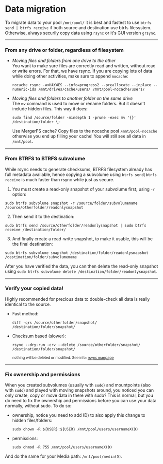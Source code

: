 
# Data migration 
To migrate data to your pool `/mnt/pool/` it is best and fastest to use `btrfs send | btrfs receive` if both source and destination use btrfs filesystem. Otherwise, always securily copy data using `rsync` or it's GUI version `grsync`.
***

### From any drive or folder, regardless of filesystem 
- _Moving files and folders from one drive to the other_  \
  You want to make sure files are correctly read and written, without read or write errors. For that, we have rsync. If you are copying lots of data while doing other activities, make sure to append `nocache`: 
  ```
  nocache rsync -axHAXWES --info=progress2 --preallocate --inplace --numeric-ids /mnt/drives/cache/users/ /mnt/pool-nocache/users/
  ```
- _Moving files and folders to another folder on the same drive_ \
  The `mv` command is used to move or rename folders. But it doesn't include hidden files. This way it does:
  ```
  sudo find /source/folder -mindepth 1 -prune -exec mv '{}' /destination/folder \;   
  ```
  Use MergerFS cache? Copy files to the nocache pool `/mnt/pool-nocache` otherwise you end up filling your cache! You will still see all data in `/mnt/pool`.

***

### From BTRFS to BTRFS subvolume
While rsync needs to generate checksums, BTRFS filesystem already has full metadata available, hence copying a subvolume using `btrfs send|btrfs receive` is much faster than rsync while just as secure. 
1. You must create a read-only snapshot of your subvolume first, using `-r` option: 
  ```
  sudo btrfs subvolume snapshot -r /source/folder/subvolumename /source/otherfolder/readonlysnapshot
  ```
2. Then send it to the destination:
  ```
  sudo btrfs send /source/otherfolder/readonlysnapshot | sudo btrfs receive /destination/folder/
  ```
3. And finally create a read-write snapshot, to make it usable, this will be the final destination:  
  ```
  sudo btrfs subvolume snapshot /destination/folder/readonlysnapshot /destination/folder/subvolumename
  ```
After you have verified the data, you can then delete the read-only snapshot using `sudo btrfs subvolume delete /destination/folder/readonlysnapshot`. 

***

### Verify your copied data!
Highly recommended for precious data to double-check all data is really identical to the source. 
- Fast method:
  ```
  diff -qrs /source/otherfolder/snapshot/ /destination/folder/snapshot/
  ```
- Checksum based (slower):
  ```
  rsync --dry-run -crv --delete /source/otherfolder/snapshot/ /destination/folder/snapshot/
  ``` 
  <sub>nothing will be deleted or modified. See info: [rsync manpage](https://linux.die.net/man/1/rsync)</sub>
  
***

### Fix ownership and permissions
When you created subvolumes (usually with `sudo`) and mountpoints (also with `sudo`) and played with moving snapshots around, you noticed you can only create, copy or move data in there with sudo?
This is normal, but you do need to fix the ownership and permissions before you can use your data normally, without sudo. To do so: 
- ownership, notice you need to add (D) to also apply this change to hidden files/folders: 
  ```
  sudo chown -R ${USER}:${USER} /mnt/pool/users/usernameX(D)
  ```
- permissions: 
  ```
  sudo chmod -R 755 /mnt/pool/users/usernameX(D)
  ```
And do the same for your Media path: `/mnt/pool/media(D)`.   
